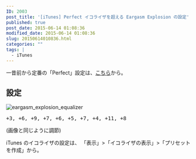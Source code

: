 ```yaml
---
ID: 2003
post_title: '[iTunes] Perfect イコライザを超える Eargasm Explosion の設定'
published: true
post_date: 2015-06-14 01:08:36
modified_date: 2015-06-14 01:08:36
slug: 20150614010836.html
categories: ""
tags: |
  - iTunes
---
```

一昔前から定番の「Perfect」設定は、<a href="https://b.0218.jp/20061101025558.html">こちら</a>から。
<!--more-->
<h2>設定</h2>
<img alt="eargasm_explosion_equalizer" src="[cfview name='img_1']">
<pre>+3, +6, +9, +7, +6, +5, +7, +4, +11, +8</pre>
(画像と同じように調節)

iTunes のイコライザの設定は、
「表示」>「イコライザの表示」>「プリセットを作成」から。
